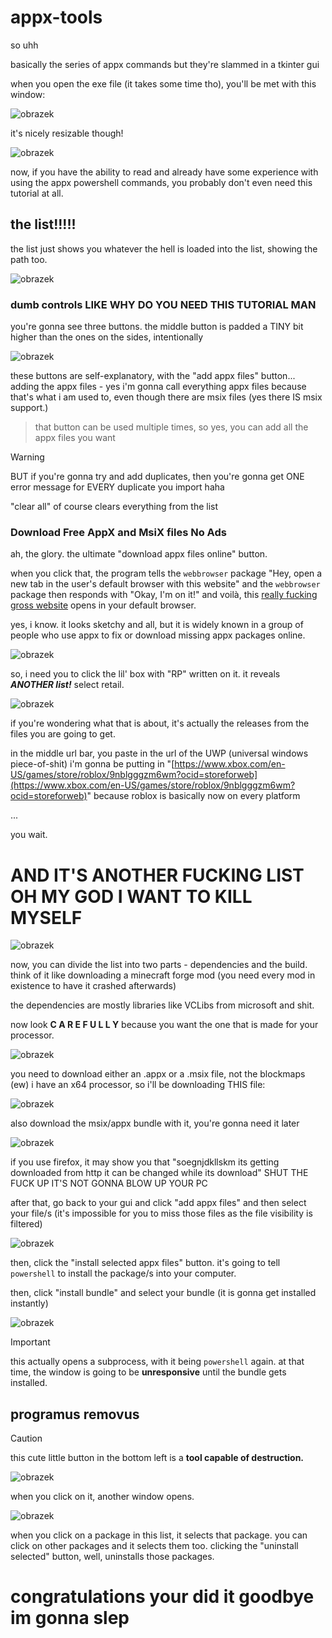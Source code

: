 # appx-tools

so uhh

basically the series of appx commands but they're slammed in a tkinter gui



when you open the exe file (it takes some time tho), you'll be met with this window:

![obrazek](https://github.com/itspeasoup/appx-tools/assets/107713251/bf059589-0fd4-447a-a85d-d81f8c993441)


it's nicely resizable though!

![obrazek](https://github.com/itspeasoup/appx-tools/assets/107713251/50e14bb7-a6a8-495a-9737-1a431e81117f)



now, if you have the ability to read and already have some experience with using the appx powershell commands, you probably don't even need this tutorial at all.


## the list!!!!!

the list just shows you whatever the hell is loaded into the list, showing the path too.

![obrazek](https://github.com/itspeasoup/appx-tools/assets/107713251/910bbe9b-5316-478a-8e5b-7661baa6eb2f)



### dumb controls LIKE WHY DO YOU NEED THIS TUTORIAL MAN

you're gonna see three buttons. the middle button is padded a TINY bit higher than the ones on the sides, intentionally

![obrazek](https://github.com/itspeasoup/appx-tools/assets/107713251/2e1d953a-566e-4a25-a7e3-8bd85c26cfca)



these buttons are self-explanatory, with the "add appx files" button... adding the appx files - yes i'm gonna call everything appx files because that's what i am used to, even though there are msix files (yes there IS msix support.)
> that button can be used multiple times, so yes, you can add all the appx files you want



> [!WARNING]
> BUT if you're gonna try and add duplicates, then you're gonna get ONE error message for EVERY duplicate you import haha


"clear all" of course clears everything from the list


### Download Free AppX and MsiX files No Ads

ah, the glory. the ultimate "download appx files online" button.


when you click that, the program tells the `webbrowser` package "Hey, open a new tab in the user's default browser with this website" and the `webbrowser` package then responds with "Okay, I'm on it!" and voilà, this [really fucking gross website](https://store.rg-adguard.net/) opens in your default browser.

yes, i know. it looks sketchy and all, but it is widely known in a group of people who use appx to fix or download missing appx packages online.

![obrazek](https://github.com/itspeasoup/appx-tools/assets/107713251/12916a2e-3ff4-4d2b-9c68-2599b0f861e6)


so, i need you to click the lil' box with "RP" written on it. it reveals ***ANOTHER list!***
select retail.

![obrazek](https://github.com/itspeasoup/appx-tools/assets/107713251/2ae0ac13-be98-432a-8d13-da6ec6e41ecb)

if you're wondering what that is about, it's actually the releases from the files you are going to get.

in the middle url bar, you paste in the url of the UWP (universal windows piece-of-shit)
i'm gonna be putting in "[https://www.xbox.com/en-US/games/store/roblox/9nblgggzm6wm?ocid=storeforweb](https://www.xbox.com/en-US/games/store/roblox/9nblgggzm6wm?ocid=storeforweb)" because roblox is basically now on every platform


...

you wait.

# AND IT'S ANOTHER FUCKING LIST OH MY GOD I WANT TO KILL MYSELF

![obrazek](https://github.com/itspeasoup/appx-tools/assets/107713251/cd6cf0c4-aa41-4aa5-9356-5af99abb6df4)


now, you can divide the list into two parts - dependencies and the build. think of it like downloading a minecraft forge mod (you need every mod in existence to have it crashed afterwards)

the dependencies are mostly libraries like VCLibs from microsoft and shit.

now look **C A R E F U L L Y** because you want the one that is made for your processor.

![obrazek](https://github.com/itspeasoup/appx-tools/assets/107713251/30c58f9d-706e-47f0-bfa9-9db347bf908f)

you need to download either an .appx or a .msix file, not the blockmaps (ew)
i have an x64 processor, so i'll be downloading THIS file:

![obrazek](https://github.com/itspeasoup/appx-tools/assets/107713251/9a72bb7e-33a1-4488-848e-ac664d8b9993)


also download the msix/appx bundle with it, you're gonna need it later

![obrazek](https://github.com/itspeasoup/appx-tools/assets/107713251/0e374604-dea2-485f-b98a-90bfc24aca1c)


if you use firefox, it may show you that "soegnjdkllskm its getting downloaded from http it can be changed while its download" SHUT THE FUCK UP IT'S NOT GONNA BLOW UP YOUR PC


after that, go back to your gui and click "add appx files" and then select your file/s
(it's impossible for you to miss those files as the file visibility is filtered)

![obrazek](https://github.com/itspeasoup/appx-tools/assets/107713251/62935ed5-53f5-4ae9-9104-41cfc1ba6c7c)


then, click the "install selected appx files" button. it's going to tell `powershell` to install the package/s into your computer.



then, click "install bundle" and select your bundle (it is gonna get installed instantly)

![obrazek](https://github.com/itspeasoup/appx-tools/assets/107713251/f79397fd-833b-4159-b850-34085d0111a4)


> [!IMPORTANT]
> this actually opens a subprocess, with it being `powershell` again. at that time, the window is going to be **unresponsive** until the bundle gets installed.


## programus removus

> [!CAUTION]
> this cute little button in the bottom left is a **tool capable of destruction.**

![obrazek](https://github.com/itspeasoup/appx-tools/assets/107713251/cd653e83-39d7-4110-9334-98f6cb2e681e)


when you click on it, another window opens.

![obrazek](https://github.com/itspeasoup/appx-tools/assets/107713251/693398c8-79ef-4844-a977-88c2598644ed)


when you click on a package in this list, it selects that package. you can click on other packages and it selects them too.
clicking the "uninstall selected" button, well, uninstalls those packages.


# congratulations your did it goodbye im gonna slep
